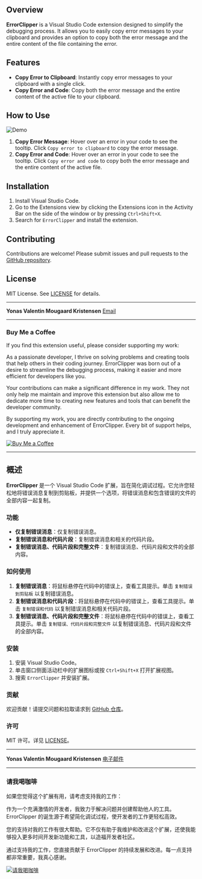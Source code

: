## Overview

**ErrorClipper** is a Visual Studio Code extension designed to simplify the debugging process. It allows you to easily copy error messages to your clipboard and provides an option to copy both the error message and the entire content of the file containing the error.

## Features

- **Copy Error to Clipboard**: Instantly copy error messages to your clipboard with a single click.
- **Copy Error and Code**: Copy both the error message and the entire content of the active file to your clipboard.

## How to Use

![Demo](/resources/demo-errorclipper.gif)

1. **Copy Error Message**: Hover over an error in your code to see the tooltip. Click `Copy error to clipboard` to copy the error message.
2. **Copy Error and Code**: Hover over an error in your code to see the tooltip. Click `Copy error and code` to copy both the error message and the entire content of the active file.

## Installation

1. Install Visual Studio Code.
2. Go to the Extensions view by clicking the Extensions icon in the Activity Bar on the side of the window or by pressing `Ctrl+Shift+X`.
3. Search for `ErrorClipper` and install the extension.

## Contributing

Contributions are welcome! Please submit issues and pull requests to the [GitHub repository](https://github.com/YonasValentin/ErrorClipper).

## License

MIT License. See [LICENSE](LICENSE) for details.

---

**Yonas Valentin Mougaard Kristensen**
[Email](mailto:yonasmougaard@gmail.com)

---

### Buy Me a Coffee

If you find this extension useful, please consider supporting my work:

As a passionate developer, I thrive on solving problems and creating tools that help others in their coding journey. ErrorClipper was born out of a desire to streamline the debugging process, making it easier and more efficient for developers like you.

Your contributions can make a significant difference in my work. They not only help me maintain and improve this extension but also allow me to dedicate more time to creating new features and tools that can benefit the developer community.

By supporting my work, you are directly contributing to the ongoing development and enhancement of ErrorClipper. Every bit of support helps, and I truly appreciate it.

[![Buy Me a Coffee](https://www.buymeacoffee.com/assets/img/custom_images/orange_img.png)](https://www.buymeacoffee.com/YonasValentin)

---

## 概述

**ErrorClipper** 是一个 Visual Studio Code 扩展，旨在简化调试过程。它允许您轻松地将错误消息复制到剪贴板，并提供一个选项，将错误消息和包含错误的文件的全部内容一起复制。

### 功能

- **仅复制错误消息**：仅复制错误消息。
- **复制错误消息和代码片段**：复制错误消息和相关的代码片段。
- **复制错误消息、代码片段和完整文件**：复制错误消息、代码片段和文件的全部内容。

### 如何使用

1. **复制错误消息**：将鼠标悬停在代码中的错误上，查看工具提示。单击 `复制错误到剪贴板` 以复制错误消息。
2. **复制错误消息和代码片段**：将鼠标悬停在代码中的错误上，查看工具提示。单击 `复制错误和代码` 以复制错误消息和相关代码片段。
3. **复制错误消息、代码片段和完整文件**：将鼠标悬停在代码中的错误上，查看工具提示。单击 `复制错误、代码片段和完整文件` 以复制错误消息、代码片段和文件的全部内容。

### 安装

1. 安装 Visual Studio Code。
2. 单击窗口侧面活动栏中的扩展图标或按 `Ctrl+Shift+X` 打开扩展视图。
3. 搜索 `ErrorClipper` 并安装扩展。

### 贡献

欢迎贡献！请提交问题和拉取请求到 [GitHub 仓库](https://github.com/YonasValentin/ErrorClipper)。

### 许可

MIT 许可。详见 [LICENSE](LICENSE)。

---

**Yonas Valentin Mougaard Kristensen**
[电子邮件](mailto:yonasmougaard@gmail.com)

---

### 请我喝咖啡

如果您觉得这个扩展有用，请考虑支持我的工作：

作为一个充满激情的开发者，我致力于解决问题并创建帮助他人的工具。ErrorClipper 的诞生源于希望简化调试过程，使开发者的工作更轻松高效。

您的支持对我的工作有很大帮助。它不仅有助于我维护和改进这个扩展，还使我能够投入更多时间开发新功能和工具，以造福开发者社区。

通过支持我的工作，您直接贡献于 ErrorClipper 的持续发展和改进。每一点支持都非常重要，我真心感谢。

[![请我喝咖啡](https://www.buymeacoffee.com/assets/img/custom_images/orange_img.png)](https://www.buymeacoffee.com/YonasValentin)
